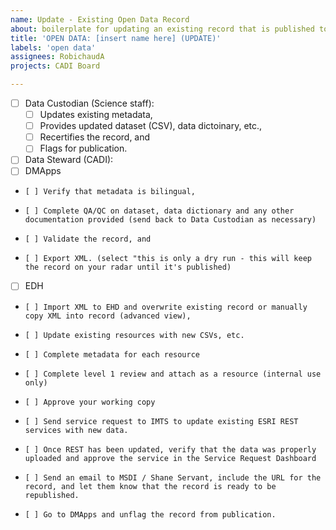 ```yaml
---
name: Update - Existing Open Data Record
about: boilerplate for updating an existing record that is published to OGP
title: 'OPEN DATA: [insert name here] (UPDATE)'
labels: 'open data'
assignees: RobichaudA
projects: CADI Board

---
```

- [ ] Data Custodian (Science staff):
  - [ ] Updates existing metadata,
  - [ ] Provides updated dataset (CSV), data dictoinary, etc.,
  - [ ] Recertifies the record, and
  - [ ] Flags for publication.
- [ ] Data Steward (CADI):
-   [ ] DMApps
-     [ ] Verify that metadata is bilingual,
-     [ ] Complete QA/QC on dataset, data dictionary and any other documentation provided (send back to Data Custodian as necessary)
-     [ ] Validate the record, and
-     [ ] Export XML. (select "this is only a dry run - this will keep the record on your radar until it's published)
-   [ ] EDH
-     [ ] Import XML to EHD and overwrite existing record or manually copy XML into record (advanced view),
-     [ ] Update existing resources with new CSVs, etc.
-     [ ] Complete metadata for each resource
-     [ ] Complete level 1 review and attach as a resource (internal use only)
-     [ ] Approve your working copy
-     [ ] Send service request to IMTS to update existing ESRI REST services with new data.
-     [ ] Once REST has been updated, verify that the data was properly uploaded and approve the service in the Service Request Dashboard
-     [ ] Send an email to MSDI / Shane Servant, include the URL for the record, and let them know that the record is ready to be republished.
-     [ ] Go to DMApps and unflag the record from publication.
